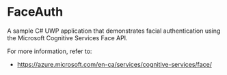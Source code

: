 # FaceAuth
A sample C# UWP application that demonstrates facial authentication using the Microsoft Cognitive Services Face API.

For more information, refer to:
- https://azure.microsoft.com/en-ca/services/cognitive-services/face/
